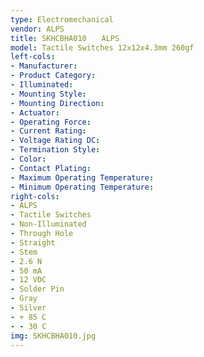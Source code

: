 ```yaml
---
type: Electromechanical
vendor: ALPS
title: SKHCBHA010　　ALPS
model: Tactile Switches 12x12x4.3mm 260gf
left-cols: 
- Manufacturer: 
- Product Category: 
- Illuminated: 
- Mounting Style: 
- Mounting Direction: 
- Actuator: 
- Operating Force: 
- Current Rating: 
- Voltage Rating DC: 
- Termination Style: 
- Color: 
- Contact Plating: 
- Maximum Operating Temperature: 
- Minimum Operating Temperature: 
right-cols: 
- ALPS
- Tactile Switches
- Non-Illuminated
- Through Hole
- Straight
- Stem
- 2.6 N
- 50 mA
- 12 VDC
- Solder Pin
- Gray
- Silver
- + 85 C
- - 30 C
img: SKHCBHA010.jpg
---
```

